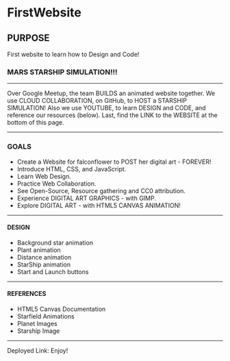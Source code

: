 # FirstWebsite
## PURPOSE
First website to learn how to Design and Code!
### MARS STARSHIP SIMULATION!!!
----
Over Google Meetup, the team BUILDS an animated website together.
We use CLOUD COLLABORATION, on GitHub, to HOST a STARSHIP SIMULATION!
Also we use YOUTUBE, to learn DESIGN and CODE, and reference our resources (below).
Last, find the LINK to the WEBSITE at the bottom of this page.

-----

### GOALS
- Create a Website for falconflower to POST her digital art - FOREVER!
- Introduce HTML, CSS, and JavaScript.
- Learn Web Design.
- Practice Web Collaboration.
- See Open-Source, Resource gathering and CC0 attribution.
- Experience DIGITAL ART GRAPHICS - with GIMP.
- Explore DIGITAL ART - with HTML5 CANVAS ANIMATION!
----
#### DESIGN
- Background star animation
- Plant animation
- Distance animation
- StarShip animation
- Start and Launch buttons
----
#### REFERENCES
- HTML5 Canvas Documentation
- Starfield Animations
- Planet Images
- Starship Image
----
Deployed Link: 
Enjoy!

